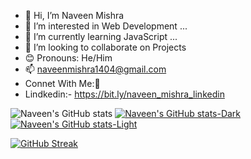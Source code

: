 - 👋 Hi, I’m Naveen Mishra
- 👀 I’m interested in Web Development ...
- 🌱 I’m currently learning JavaScript ...
- 💞️ I’m looking to collaborate on Projects
- 😊 Pronouns: He/Him
- 📫 naveenmishra1404@gmail.com
- 
  Connet With Me:🤝
-  Lindkedin:- https://bit.ly/naveen_mishra_linkedin
<!---
nvineng14/nvineng14 is a ✨ special ✨ repository because its `README.md` (this file) appears on your GitHub profile.
You can click the Preview link to take a look at your changes.
--->

 
 ![Naveen's GitHub stats](https://github-readme-stats.vercel.app/api?username=mishra-naveen-dev&show_icons=true&theme=radical)
[![Naveen's GitHub stats-Dark](https://github-readme-stats.vercel.app/api?username=mishra-naveen-dev&show_icons=true&theme=dark#gh-dark-mode-only)](https://github.com/mishra-naveen-dev/github-readme-stats#gh-dark-mode-only)
[![Naveen's GitHub stats-Light](https://github-readme-stats.vercel.app/api?username=mishra-naveen-dev&show_icons=true&theme=default#gh-light-mode-only)](https://github.com/mishra-naveen-dev/github-readme-stats#gh-light-mode-only)

 [![GitHub Streak](https://github-readme-streak-stats.herokuapp.com?user=mishra-naveen-dev&theme=radical&hide_border=true)](https://git.io/streak-stats)


